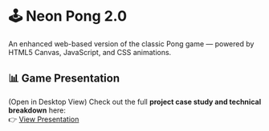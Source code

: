 # 🕹️ Neon Pong 2.0

An enhanced web-based version of the classic Pong game — powered by HTML5 Canvas, JavaScript, and CSS animations.

## 📊 Game Presentation
(Open in Desktop View)
Check out the full **project case study and technical breakdown** here:  
👉 [View Presentation](https://clinttttt.github.io/Modern-Pong-with-AI/)
